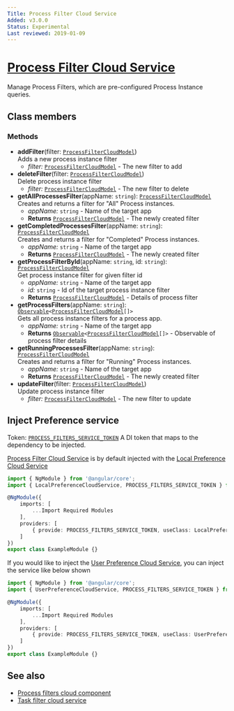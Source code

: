 ```yaml
---
Title: Process Filter Cloud Service
Added: v3.0.0
Status: Experimental
Last reviewed: 2019-01-09
---
```


# [Process Filter Cloud Service](../../../lib/process-services-cloud/src/lib/process/process-filters/services/process-filter-cloud.service.ts "Defined in process-filter-cloud.service.ts")

Manage Process Filters, which are pre-configured Process Instance queries. 

## Class members

### Methods

-   **addFilter**(filter: [`ProcessFilterCloudModel`](../../../lib/process-services-cloud/src/lib/process/process-filters/models/process-filter-cloud.model.ts))<br/>
    Adds a new process instance filter
    -   _filter:_ [`ProcessFilterCloudModel`](../../../lib/process-services-cloud/src/lib/process/process-filters/models/process-filter-cloud.model.ts)  - The new filter to add
-   **deleteFilter**(filter: [`ProcessFilterCloudModel`](../../../lib/process-services-cloud/src/lib/process/process-filters/models/process-filter-cloud.model.ts))<br/>
    Delete process instance filter
    -   _filter:_ [`ProcessFilterCloudModel`](../../../lib/process-services-cloud/src/lib/process/process-filters/models/process-filter-cloud.model.ts)  - The new filter to delete
-   **getAllProcessesFilter**(appName: `string`): [`ProcessFilterCloudModel`](../../../lib/process-services-cloud/src/lib/process/process-filters/models/process-filter-cloud.model.ts)<br/>
    Creates and returns a filter for "All" Process instances.
    -   _appName:_ `string`  - Name of the target app
    -   **Returns** [`ProcessFilterCloudModel`](../../../lib/process-services-cloud/src/lib/process/process-filters/models/process-filter-cloud.model.ts) - The newly created filter
-   **getCompletedProcessesFilter**(appName: `string`): [`ProcessFilterCloudModel`](../../../lib/process-services-cloud/src/lib/process/process-filters/models/process-filter-cloud.model.ts)<br/>
    Creates and returns a filter for "Completed" Process instances.
    -   _appName:_ `string`  - Name of the target app
    -   **Returns** [`ProcessFilterCloudModel`](../../../lib/process-services-cloud/src/lib/process/process-filters/models/process-filter-cloud.model.ts) - The newly created filter
-   **getProcessFilterById**(appName: `string`, id: `string`): [`ProcessFilterCloudModel`](../../../lib/process-services-cloud/src/lib/process/process-filters/models/process-filter-cloud.model.ts)<br/>
    Get process instance filter for given filter id
    -   _appName:_ `string`  - Name of the target app
    -   _id:_ `string`  - Id of the target process instance filter
    -   **Returns** [`ProcessFilterCloudModel`](../../../lib/process-services-cloud/src/lib/process/process-filters/models/process-filter-cloud.model.ts) - Details of process filter
-   **getProcessFilters**(appName: `string`): [`Observable`](http://reactivex.io/documentation/observable.html)`<`[`ProcessFilterCloudModel`](../../../lib/process-services-cloud/src/lib/process/process-filters/models/process-filter-cloud.model.ts)`[]>`<br/>
    Gets all process instance filters for a process app.
    -   _appName:_ `string`  - Name of the target app
    -   **Returns** [`Observable`](http://reactivex.io/documentation/observable.html)`<`[`ProcessFilterCloudModel`](../../../lib/process-services-cloud/src/lib/process/process-filters/models/process-filter-cloud.model.ts)`[]>` - Observable of process filter details
-   **getRunningProcessesFilter**(appName: `string`): [`ProcessFilterCloudModel`](../../../lib/process-services-cloud/src/lib/process/process-filters/models/process-filter-cloud.model.ts)<br/>
    Creates and returns a filter for "Running" Process instances.
    -   _appName:_ `string`  - Name of the target app
    -   **Returns** [`ProcessFilterCloudModel`](../../../lib/process-services-cloud/src/lib/process/process-filters/models/process-filter-cloud.model.ts) - The newly created filter
-   **updateFilter**(filter: [`ProcessFilterCloudModel`](../../../lib/process-services-cloud/src/lib/process/process-filters/models/process-filter-cloud.model.ts))<br/>
    Update process instance filter
    -   _filter:_ [`ProcessFilterCloudModel`](../../../lib/process-services-cloud/src/lib/process/process-filters/models/process-filter-cloud.model.ts)  - The new filter to update

## Inject Preference service

Token: [`PROCESS_FILTERS_SERVICE_TOKEN`](../../../lib/process-services-cloud/src/lib/services/cloud-token.service.ts)
A DI token that maps to the dependency to be injected.

[Process Filter Cloud Service](../../../lib/process-services-cloud/src/lib/process/process-filters/services/process-filter-cloud.service.ts "Defined in process-filter-cloud.service.ts")
is by default injected with the [Local Preference Cloud Service](../../process-services-cloud/services/local-preference-cloud.service.md)

```ts
import { NgModule } from '@angular/core';
import { LocalPreferenceCloudService, PROCESS_FILTERS_SERVICE_TOKEN } from '@alfresco/adf-process-services-cloud';

@NgModule({
    imports: [
        ...Import Required Modules
    ],
    providers: [
        { provide: PROCESS_FILTERS_SERVICE_TOKEN, useClass: LocalPreferenceCloudService }
    ]
})
export class ExampleModule {}

```

If you would like to inject the [User Preference Cloud Service](../../process-services-cloud/services/user-preference-cloud.service.md), you can inject the service like below shown 

```ts
import { NgModule } from '@angular/core';
import { UserPreferenceCloudService, PROCESS_FILTERS_SERVICE_TOKEN } from '@alfresco/adf-process-services-cloud';

@NgModule({
    imports: [
        ...Import Required Modules
    ],
    providers: [
        { provide: PROCESS_FILTERS_SERVICE_TOKEN, useClass: UserPreferenceCloudService }
    ]
})
export class ExampleModule {}

```

## See also

-   [Process filters cloud component](../components/process-filters-cloud.component.md)
-   [Task filter cloud service](task-filter-cloud.service.md)
